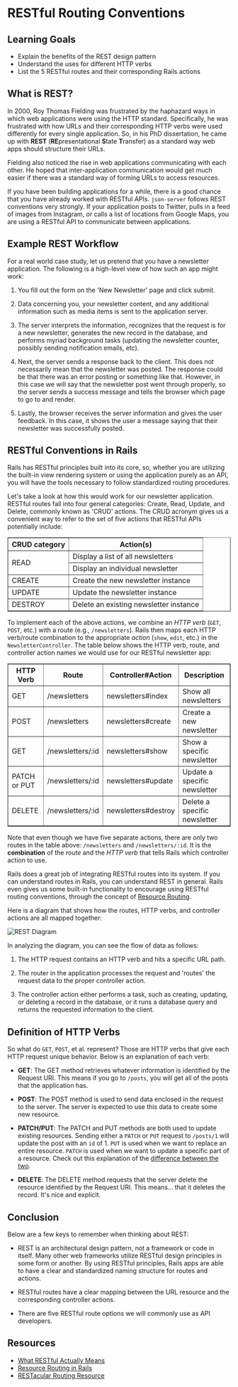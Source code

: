 # RESTful Routing Conventions

## Learning Goals

- Explain the benefits of the REST design pattern
- Understand the uses for different HTTP verbs
- List the 5 RESTful routes and their corresponding Rails actions

## What is REST?

In 2000, Roy Thomas Fielding was frustrated by the haphazard ways in which web
applications were using the HTTP standard. Specifically, he was frustrated with
how URLs and their corresponding HTTP verbs were used differently for every
single application. So, in his PhD dissertation, he came up with **REST**
(**RE**presentational **S**tate **T**ransfer) as a standard way web apps should
structure their URLs.

Fielding also noticed the rise in web applications communicating with each
other. He hoped that inter-application communication would get much easier if
there was a standard way of forming URLs to access resources.

If you have been building applications for a while, there is a good chance that
you have already worked with RESTful APIs. `json-server` follows REST
conventions very strongly. If your application posts to Twitter, pulls in a feed
of images from Instagram, or calls a list of locations from Google Maps, you are
using a RESTful API to communicate between applications.

## Example REST Workflow

For a real world case study, let us pretend that you have a newsletter
application. The following is a high-level view of how such an app might work:

1. You fill out the form on the 'New Newsletter' page and click submit.

2. Data concerning you, your newsletter content, and any additional information
   such as media items is sent to the application server.

3. The server interprets the information, recognizes that the request is for a
   new newsletter, generates the new record in the database, and performs myriad
   background tasks (updating the newsletter counter, possibly sending
   notification emails, etc).

4. Next, the server sends a response back to the client. This does not
   necessarily mean that the newsletter was posted. The response could be that
   there was an error posting or something like that. However, in this case we
   will say that the newsletter post went through properly, so the server sends
   a success message and tells the browser which page to go to and render.

5. Lastly, the browser receives the server information and gives the user
   feedback. In this case, it shows the user a message saying that their
   newsletter was successfully posted.

## RESTful Conventions in Rails

Rails has RESTful principles built into its core, so, whether you are utilizing
the built-in view rendering system or using the application purely as an API,
you will have the tools necessary to follow standardized routing procedures.

Let's take a look at how this would work for our newsletter application. RESTful
routes fall into four general categories: Create, Read, Update, and Delete,
commonly known as 'CRUD' actions. The CRUD acronym gives us a convenient way to
refer to the set of five actions that RESTful APIs potentially include:

<table border="1" cellpadding="4" cellspacing="0">
  <tr>
    <th>CRUD category</th>
    <th>Action(s)</th>
  </tr>
  <tr>
    <td rowspan="2">READ</td>
    <td>Display a list of all newsletters</td>
  </tr>
  <tr>
    <td>Display an individual newsletter</td>
  </tr>
  <tr>
    <td>CREATE</td>
    <td>Create the new newsletter instance</td>
  </tr>
  <tr>
    <td>UPDATE</td>
    <td>Update the newsletter instance</td>
  </tr>
  <tr>
    <td>DESTROY</td>
    <td>Delete an existing newsletter instance</td>
  </tr>
</table>

To implement each of the above actions, we combine an _HTTP verb_ (`GET`,
`POST`, etc.) with a route (e.g., `/newsletters`). Rails then maps each HTTP
verb/route combination to the appropriate _action_ (`show`, `edit`, etc.) in the
`NewsletterController`. The table below shows the HTTP verb, route, and
controller action names we would use for our RESTful newsletter app:

<table border="1" cellpadding="4" cellspacing="0">
  <tr>
    <th>HTTP Verb</th>
    <th>Route</th>
    <th>Controller#Action</th>
    <th>Description</th>
  </tr>

  <tr>
    <td>GET</td>
    <td>/newsletters</td>
    <td>newsletters#index</td>
    <td>Show all newsletters</td>
  </tr>
  <tr>
    <td>POST</td>
    <td>/newsletters</td>
    <td>newsletters#create</td>
    <td>Create a new newsletter</td>
  </tr>
  <tr>
    <td>GET</td>
    <td>/newsletters/:id</td>
    <td>newsletters#show</td>
    <td>Show a specific newsletter</td>
  </tr>
  <tr>
    <td>PATCH or PUT</td>
    <td>/newsletters/:id</td>
    <td>newsletters#update</td>
    <td>Update a specific newsletter</td>
  </tr>
  <tr>
    <td>DELETE</td>
    <td>/newsletters/:id</td>
    <td>newsletters#destroy</td>
    <td>Delete a specific newsletter</td>
  </tr>
</table>

Note that even though we have five separate actions, there are only two routes
in the table above: `/newsletters` and `/newsletters/:id`. It is the
**combination** of the _route_ and the _HTTP verb_ that tells Rails which
controller action to use.

Rails does a great job of integrating RESTful routes into its system. If you can
understand routes in Rails, you can understand REST in general. Rails even gives
us some built-in functionality to encourage using RESTful routing conventions,
through the concept of [Resource Routing][resource-routing].

Here is a diagram that shows how the routes, HTTP verbs, and controller actions
are all mapped together:

![REST Diagram](https://raw.githubusercontent.com/learn-co-curriculum/phase-4-restful-routing-conventions/master/rest-diagram.png)

In analyzing the diagram, you can see the flow of data as follows:

1. The HTTP request contains an HTTP verb and hits a specific URL path.

2. The router in the application processes the request and 'routes' the request
   data to the proper controller action.

3. The controller action either performs a task, such as creating, updating, or
   deleting a record in the database, or it runs a database query and returns
   the requested information to the client.

## Definition of HTTP Verbs

So what do `GET`, `POST`, et al. represent? Those are HTTP verbs that give
each HTTP request unique behavior. Below is an explanation of each verb:

- **GET**: The GET method retrieves whatever information is identified by the
  Request URI. This means if you go to `/posts`, you will get all of the posts
  that the application has.

- **POST**: The POST method is used to send data enclosed in the request to the
  server. The server is expected to use this data to create some new resource.

- **PATCH/PUT**: The PATCH and PUT methods are both used to update existing
  resources. Sending either a `PATCH` or `PUT` request to `/posts/1` will update
  the post with an `id` of 1. `PUT` is used when we want to replace an entire
  resource. `PATCH` is used when we want to update a specific part of a
  resource. Check out this explanation of the [difference between the
  two][put-v-patch].

- **DELETE**: The DELETE method requests that the server delete the resource
  identified by the Request URI. This means… that it deletes the record. It's
  nice and explicit.

## Conclusion

Below are a few keys to remember when thinking about REST:

- REST is an architectural design pattern, not a framework or code in itself.
  Many other web frameworks utilize RESTful design principles in some form or
  another. By using RESTful principles, Rails apps are able to have a clear and
  standardized naming structure for routes and actions.

- RESTful routes have a clear mapping between the URL resource and the
  corresponding controller actions.

- There are five RESTful route options we will commonly use as API developers.

## Resources

- [What RESTful Actually Means](https://codewords.recurse.com/issues/five/what-restful-actually-means)
- [Resource Routing in Rails][resource-routing]
- [RESTacular Routing Resource](https://restacular.netlify.app/)

[put-v-patch]: https://blog.fullstacktraining.com/restful-api-design-post-vs-put-vs-patch/
[resource-routing]: https://guides.rubyonrails.org/routing.html#resource-routing-the-rails-default
